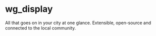 # wg_display
All that goes on in your city at one glance. Extensible, open-source and connected to the local community.
